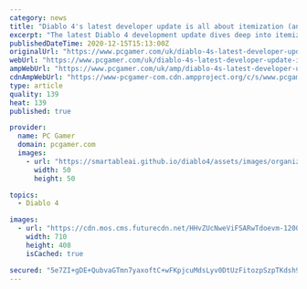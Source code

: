 ```yaml
---
category: news
title: "Diablo 4's latest developer update is all about itemization (and a bit of player stats)"
excerpt: "The latest Diablo 4 development update dives deep into itemization, \"the lifeblood of Diablo,\" with a closer look at changes that have been made since the last time Blizzard talked about the game and ..."
publishedDateTime: 2020-12-15T15:13:00Z
originalUrl: "https://www.pcgamer.com/uk/diablo-4s-latest-developer-update-is-all-about-itemization-and-a-bit-of-player-stats/"
webUrl: "https://www.pcgamer.com/uk/diablo-4s-latest-developer-update-is-all-about-itemization-and-a-bit-of-player-stats/"
ampWebUrl: "https://www.pcgamer.com/uk/amp/diablo-4s-latest-developer-update-is-all-about-itemization-and-a-bit-of-player-stats/"
cdnAmpWebUrl: "https://www-pcgamer-com.cdn.ampproject.org/c/s/www.pcgamer.com/uk/amp/diablo-4s-latest-developer-update-is-all-about-itemization-and-a-bit-of-player-stats/"
type: article
quality: 139
heat: 139
published: true

provider:
  name: PC Gamer
  domain: pcgamer.com
  images:
    - url: "https://smartableai.github.io/diablo4/assets/images/organizations/pcgamer.com-50x50.jpg"
      width: 50
      height: 50

topics:
  - Diablo 4

images:
  - url: "https://cdn.mos.cms.futurecdn.net/HHvZUcNweViFSARwTdoevm-1200-80.jpg"
    width: 710
    height: 408
    isCached: true

secured: "5e7ZI+gDE+QubvaGTmn7yaxoftC+wFKpjcuMdsLyv0DtUzFitozpSzpTKdsh9EMy6KUdyO0MF3284PeRkOf8/qWHmvDdR8taW+5PFOUOYVAV8VkvGj/2VnxxdkA8gy9ui9E4Fbl6YD7SSFrHDWaN/FRCWH+cjHMHZys1gnKy/ncFVGsYCDy+8m/oyJefIqjHhmdz/0dtiqbL1RU9dXx8dIO3ipIuasx1FCujjVjx5PzWgI45ylC22SnTLYBhYU9086M8FXlWiCczsrYMrLMar5z7aJK7uSthP3g2raUi/Kq3zS+FTYD3VsdOrHab9vyR/w1IULV9miIopcCbjE5yQXeWM6Y5UFm4VBBrWZydS9Q=;eOr4bi1XAW7lMyemePib/Q=="
---
```


